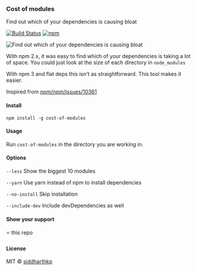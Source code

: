 ### Cost of modules
Find out which of your dependencies is causing bloat

[![Build
Status](https://api.travis-ci.org/siddharthkp/cost-of-modules.svg?branch=master)](https://travis-ci.org/siddharthkp/cost-of-modules)
[![npm](https://img.shields.io/npm/v/cost-of-modules.svg?maxAge=3600)](https://www.npmjs.com/package/cost-of-modules)

![Find out which of your dependencies is causing bloat](https://raw.githubusercontent.com/siddharthkp/cost-of-modules/master/screenshot.jpg)

With npm 2.x, it was easy to find which of your dependencies is taking a lot of space. You could just look at the size of each directory in `node_modules`

With npm 3 and flat deps this isn't as straightforward. This tool makes it easier.

Inspired from [npm/npm/issues/10361](https://github.com/npm/npm/issues/10361)

#### Install

`npm install -g cost-of-modules`

#### Usage

Run `cost-of-modules` in the directory you are working in.

#### Options

`--less`  Show the biggest 10 modules

`--yarn`  Use yarn instead of npm to install dependencies

`--no-install`  Skip installation

`--include-dev`  Include devDependencies as well

#### Show your support

:star: this repo

#### License

MIT © [siddharthkp](https://github.com/siddharthkp)
